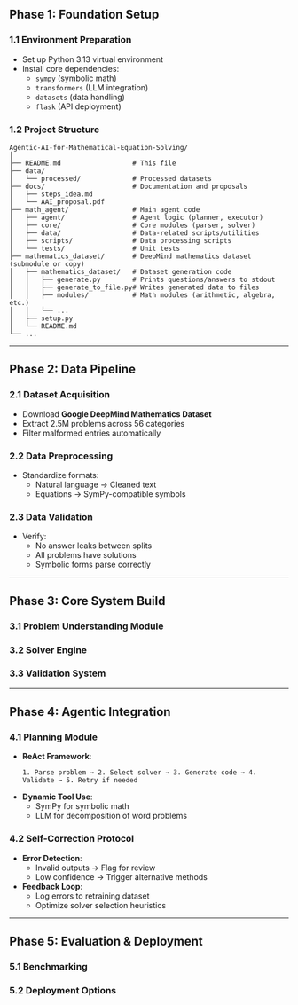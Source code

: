 ## Phase 1: Foundation Setup  
### **1.1 Environment Preparation**  
- Set up Python 3.13 virtual environment  
- Install core dependencies:  
  - `sympy` (symbolic math)  
  - `transformers` (LLM integration)  
  - `datasets` (data handling)  
  - `flask` (API deployment)  

### **1.2 Project Structure**  
```
Agentic-AI-for-Mathematical-Equation-Solving/
│
├── README.md                  # This file
├── data/
│   └── processed/             # Processed datasets 
├── docs/                      # Documentation and proposals
│   ├── steps_idea.md
│   └── AAI_proposal.pdf
├── math_agent/                # Main agent code
│   ├── agent/                 # Agent logic (planner, executor)
│   ├── core/                  # Core modules (parser, solver)
│   ├── data/                  # Data-related scripts/utilities
│   ├── scripts/               # Data processing scripts
│   └── tests/                 # Unit tests
├── mathematics_dataset/       # DeepMind mathematics dataset (submodule or copy)
│   ├── mathematics_dataset/   # Dataset generation code
│   │   ├── generate.py        # Prints questions/answers to stdout
│   │   ├── generate_to_file.py# Writes generated data to files
│   │   ├── modules/           # Math modules (arithmetic, algebra, etc.)
│   │   └── ...
│   ├── setup.py
│   └── README.md
└── ...
```

---

## Phase 2: Data Pipeline  
### **2.1 Dataset Acquisition**  
- Download **Google DeepMind Mathematics Dataset**  
- Extract 2.5M problems across 56 categories  
- Filter malformed entries automatically  

### **2.2 Data Preprocessing**  
- Standardize formats:  
  - Natural language → Cleaned text  
  - Equations → SymPy-compatible symbols  


### **2.3 Data Validation**  
- Verify:  
  - No answer leaks between splits  
  - All problems have solutions  
  - Symbolic forms parse correctly  

---

## Phase 3: Core System Build  
### **3.1 Problem Understanding Module**  


### **3.2 Solver Engine**  


### **3.3 Validation System**  
 

---

## Phase 4: Agentic Integration  
### **4.1 Planning Module**  
- **ReAct Framework**:  
  ```  
  1. Parse problem → 2. Select solver → 3. Generate code → 4. Validate → 5. Retry if needed  
  ```  
- **Dynamic Tool Use**:  
  - SymPy for symbolic math  
  - LLM for decomposition of word problems  

### **4.2 Self-Correction Protocol**  
- **Error Detection**:  
  - Invalid outputs → Flag for review  
  - Low confidence → Trigger alternative methods  
- **Feedback Loop**:  
  - Log errors to retraining dataset  
  - Optimize solver selection heuristics  

---

## Phase 5: Evaluation & Deployment  
### **5.1 Benchmarking**  


### **5.2 Deployment Options**  

